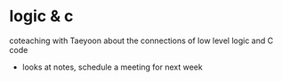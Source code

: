# logic & c

coteaching with Taeyoon about the connections of low level logic and C code

 - looks at notes, schedule a meeting for next week